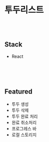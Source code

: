 # 투두리스트

<br/>
<br/>

## Stack

- React

<br/>
<br/>
<br/>

## Featured

- 투두 생성
- 투두 삭제
- 투두 완료 처리
- 완료 취소처리
- 프로그레스 바
- 로컬 스토리지

